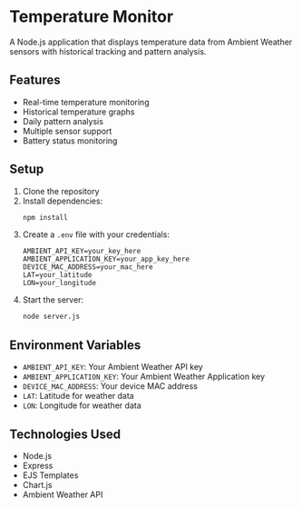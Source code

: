 # Temperature Monitor

A Node.js application that displays temperature data from Ambient Weather sensors with historical tracking and pattern analysis.

## Features
- Real-time temperature monitoring
- Historical temperature graphs
- Daily pattern analysis
- Multiple sensor support
- Battery status monitoring

## Setup
1. Clone the repository
2. Install dependencies:
   ```bash
   npm install
   ```
3. Create a `.env` file with your credentials:
   ```env
   AMBIENT_API_KEY=your_key_here
   AMBIENT_APPLICATION_KEY=your_app_key_here
   DEVICE_MAC_ADDRESS=your_mac_here
   LAT=your_latitude
   LON=your_longitude
   ```
4. Start the server:
   ```bash
   node server.js
   ```

## Environment Variables
- `AMBIENT_API_KEY`: Your Ambient Weather API key
- `AMBIENT_APPLICATION_KEY`: Your Ambient Weather Application key
- `DEVICE_MAC_ADDRESS`: Your device MAC address
- `LAT`: Latitude for weather data
- `LON`: Longitude for weather data

## Technologies Used
- Node.js
- Express
- EJS Templates
- Chart.js
- Ambient Weather API 
